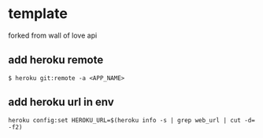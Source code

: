 # template
forked from wall of love api

## add heroku remote 
`$ heroku git:remote -a <APP_NAME>` 

## add heroku url in env
`heroku config:set HEROKU_URL=$(heroku info -s | grep web_url | cut -d= -f2)`
